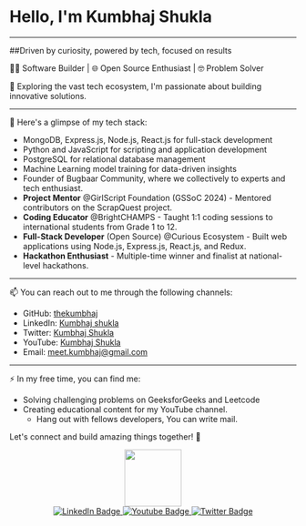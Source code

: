 # Hello, I'm Kumbhaj Shukla
----
##Driven by curiosity, powered by tech, focused on results

👨‍💻 Software Builder  | 🌐 Open Source Enthusiast | 🤓 Problem Solver


🌱 Exploring the vast tech ecosystem, I'm passionate about building innovative solutions.

----
🚀 Here's a glimpse of my tech stack:
- MongoDB, Express.js, Node.js, React.js for full-stack development
- Python and JavaScript for scripting and application development
- PostgreSQL for relational database management
- Machine Learning model training for data-driven insights
- Founder of Bugbaar Community, where we collectively to experts and tech enthusiast.
- **Project Mentor** @GirlScript Foundation (GSSoC 2024) - Mentored contributors on the ScrapQuest project.
- **Coding Educator** @BrightCHAMPS - Taught 1:1 coding sessions to international students from Grade 1 to 12.
- **Full-Stack Developer** (Open Source) @Curious Ecosystem - Built web applications using Node.js, Express.js, React.js, and Redux.
- **Hackathon Enthusiast** - Multiple-time winner and finalist at national-level hackathons.

----
📫 You can reach out to me through the following channels:
- GitHub: [thekumbhaj](https://github.com/thekumbhaj)
- LinkedIn: [Kumbhaj shukla](https://img.shields.io/badge/-kakbar-blue?style=flat&logo=Linkedin&logoColor=white)
- Twitter: [Kumbhaj Shukla](https://twitter.com/the_kumbhaj)
- YouTube: [Kumbhaj Shukla](https://www.youtube.com/kumbhaj)
- Email: meet.kumbhaj@gmail.com
- ---
⚡ In my free time, you can find me:
- Solving challenging problems on GeeksforGeeks and Leetcode
- Creating educational content for my YouTube channel.
  - Hang out with fellows developers, You can write mail.

Let's connect and build amazing things together! 🚀

<!---
PlanetKumbhaj/PlanetKumbhaj is a ✨ special ✨ repository because its `README.md` (this file) appears on your GitHub profile.
You can click the Preview link to take a look at your changes.
--->

<div id="header" align="center">
  <img src="https://media.giphy.com/media/M9gbBd9nbDrOTu1Mqx/giphy.gif" width="100"/>
</div>

<div id="badges">
<div align="center">
  <a href="https://www.linkedin.com/in/kumbhaj/">
    <img src="https://img.shields.io/badge/LinkedIn-blue?style=for-the-badge&logo=linkedin&logoColor=white" alt="LinkedIn Badge"/>
  </a>
  <a href="https://www.youtube.com/channel/UCLg2UIBodXfd5Ouwhj7X5bw">
    <img src="https://img.shields.io/badge/YouTube-red?style=for-the-badge&logo=youtube&logoColor=white" alt="Youtube Badge"/>
  </a>
  <a href="https://twitter.comthe_kumbhaj">
    <img src="https://img.shields.io/badge/Twitter-blue?style=for-the-badge&logo=twitter&logoColor=white" alt="Twitter Badge"/>
  </a>
  </div>
</div>
<div align="center">
  <img src="https://komarev.com/ghpvc/?username=your-github-username&style=flat-square&color=blue" alt=""/>
  




